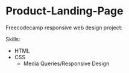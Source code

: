# Product-Landing-Page
Freecodecamp responsive web design project: 

Skills: 
- HTML
- CSS
  - Media Queries/Responsive Design
